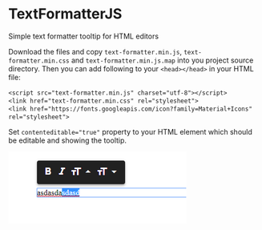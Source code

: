 # TextFormatterJS
Simple text formatter tooltip for HTML editors

Download the files and copy ```text-formatter.min.js```, ```text-formatter.min.css``` and ```text-formatter.min.js.map``` into you project source directory.
Then you can add following to your ```<head></head>``` in your HTML file:
```
<script src="text-formatter.min.js" charset="utf-8"></script>
<link href="text-formatter.min.css" rel="stylesheet">
<link href="https://fonts.googleapis.com/icon?family=Material+Icons" rel="stylesheet">
```
Set ```contenteditable="true"``` property to your HTML element which should be editable and showing the tooltip.

![alt text](https://raw.githubusercontent.com/danieldaeschle/TextFormatterJS/master/images/screenshot.png)
